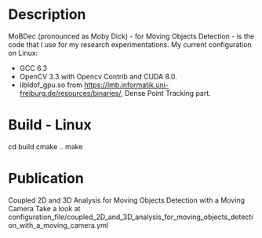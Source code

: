 # Description

MoBDec (pronounced as Moby Dick) - for Moving Objects Detection - is the code that I use for my research experimentations.
My current configuration on Linux:
- GCC 6.3
- OpenCV 3.3 with Opencv Contrib and CUDA 8.0.
- libldof_gpu.so from https://lmb.informatik.uni-freiburg.de/resources/binaries/, Dense Point Tracking part.

# Build - Linux
cd build
cmake ..
make

# Publication

Coupled 2D and 3D Analysis for Moving Objects Detection with a Moving Camera
Take a look at configuration_file/coupled_2D_and_3D_analysis_for_moving_objects_detection_with_a_moving_camera.yml
